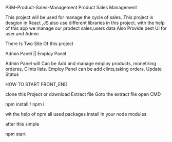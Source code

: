 PSM-Product-Sales-Management
Product Sales Management

This project will be used for manage the cycle of sales. This project is desgion in React ,JS also use different libraries in this project. with the help of this app we manage our prodect sales,users data Also Provide best UI for user and Admin

There Is Two Site Of this project

Admin Panel || Employ Panel

Admin Panel will Can be Add and manage employ products, monetiring orderes, Clints lists.
Employ Panel can be add clints,taking orders, Update Status



HOW TO START FRONT_END

clone this Project or download Extract file Goto the extract file open CMD

npm install / npm i

wit the help of npm all used packages install in your node modules

after this simple

npm start

